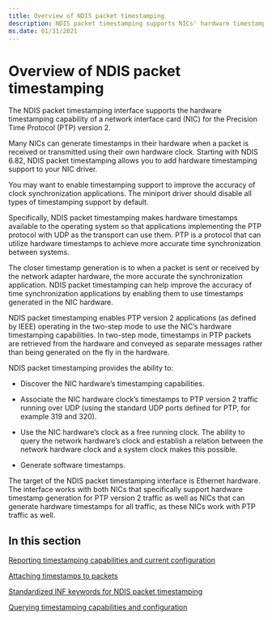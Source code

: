 ```yaml
---
title: Overview of NDIS packet timestamping
description: NDIS packet timestamping supports NICs' hardware timestamping capabilities
ms.date: 01/31/2021
---
```


# Overview of NDIS packet timestamping

The NDIS packet timestamping interface supports the hardware timestamping capability of a network interface card (NIC) for the Precision Time Protocol (PTP) version 2. 

Many NICs can generate timestamps in their hardware when a packet is received or transmitted using their own hardware clock. Starting with NDIS 6.82, NDIS packet timestamping allows you to add hardware timestamping support to your NIC driver.

You may want to enable timestamping support to improve the accuracy of clock synchronization applications. The miniport driver should disable all types of timestamping support by default. 

Specifically, NDIS packet timestamping makes hardware timestamps available to the operating system so that applications implementing the PTP protocol with UDP as the transport can use them. PTP is a protocol that can utilize hardware timestamps to achieve more accurate time synchronization between systems.

The closer timestamp generation is to when a packet is sent or received by the network adapter hardware, the more accurate the synchronization application. NDIS packet timestamping can help improve the accuracy of time synchronization applications by enabling them to use timestamps generated in the NIC hardware.  

NDIS packet timestamping enables PTP version 2 applications (as defined by IEEE) operating in the two-step mode to use the NIC’s hardware timestamping capabilities. In two-step mode, timestamps in PTP packets are retrieved from the hardware and conveyed as separate messages rather than being generated on the fly in the hardware.

NDIS packet timestamping provides the ability to:

* Discover the NIC hardware’s timestamping capabilities.

* Associate the NIC hardware clock’s timestamps to PTP version 2 traffic running over UDP (using the standard UDP ports defined for PTP, for example 319 and 320).

* Use the NIC hardware’s clock as a free running clock. The ability to query the network hardware’s clock and establish a relation between the network hardware clock and a system clock makes this possible.

* Generate software timestamps.

The target of the NDIS packet timestamping interface is Ethernet hardware. The interface works with both NICs that specifically support hardware timestamp generation for PTP version 2 traffic as well as NICs that can generate hardware timestamps for all traffic, as these NICs work with PTP traffic as well.

## In this section

[Reporting timestamping capabilities and current configuration](reporting-timestamping-capabilities.md)

[Attaching timestamps to packets](attaching-timestamps-to-packets.md)

[Standardized INF keywords for NDIS packet timestamping](standardized-inf-keywords-for-ndis-packet-timestamping.md)

[Querying timestamping capabilities and configuration](querying-timestamping-capabilities-and-configuration.md)

